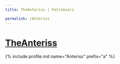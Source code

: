 ```yaml
---
title: TheAnteriss | Patromierz

permalink: /Anteriss
---
```


# [TheAnteriss](https://patronite.pl/Anteriss)

{% include profile.md name="Anteriss" prefix="a" %}
